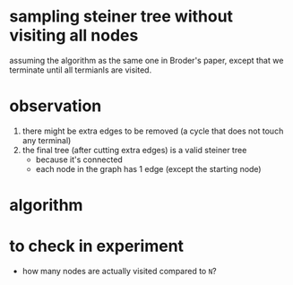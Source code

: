 # sampling steiner tree without visiting all nodes

assuming the algorithm as the same one in Broder's paper, except that we terminate until all termianls are visited. 

# observation

1. there might be extra edges to be removed (a cycle that does not touch any terminal)
2. the final tree (after cutting extra edges) is a valid steiner tree
   - because it's connected
   - each node in the graph has 1 edge (except the starting node)

# algorithm



# to check in experiment

- how many nodes are actually visited compared to `N`?
